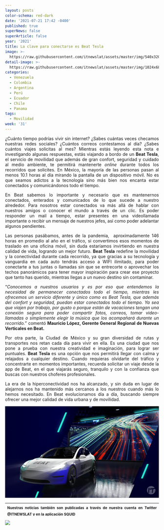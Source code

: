 ```yaml
---
layout: posts
color-schema: red-dark
date: '2021-07-21 17:42 -0400'
published: true
superNews: false
superArticle: false
year: '2021'
title: La clave para conectarse es Beat Tesla
image: >-
  https://raw.githubusercontent.com/itnewslat/assets/master/img/540x320/Testa-Beat-p.jpg
detail-image: >-
  https://raw.githubusercontent.com/itnewslat/assets/master/img/1024x680/Testa-Beat-g.jpg
categories:
  - Venezuela
  - Colombia
  - Argentina
  - Perú
  - Ecuador
  - Chile
  - Panama
tags:
  - Movilidad
week: '31'
---
```

<p style="text-align: justify;">¿Cuánto tiempo podrías vivir sin internet? ¿Sabes cuántas veces checamos nuestras redes sociales? ¿Cuántos correos contestamos al día? ¿Sabes cuántos viajes solicitas al mes? Mientras estás leyendo esta nota e investigando algunas respuestas, estás viajando a bordo de un <strong>Beat Tesla</strong>, el servicio de movilidad que además de gran confort, seguridad y cuidado al medio ambiente, te permitirá mantenerte <em>online</em> durante todos los recorridos que solicites. En México, la mayoría de las personas pasan al menos 10.1 horas al día mirando la pantalla de un dispositivo móvil. No es que seamos adictos a la tecnología sino más bien nos encanta estar conectados y comunicándonos todo el tiempo.</p>
<p style="text-align: justify;">En Beat sabemos lo importante y necesario que es mantenernos conectados, enterados y comunicados de lo que sucede a nuestro alrededor. Para nosotros estar conectados va más allá de hablar con nuestros amigos o conocer el mundo a través de un clic. Es poder responder un mail a tiempo, estar presentes en una videollamada importante o recibir un mensaje de nuestros jefes, así como poder adelantar algunos pendientes.</p>
<p style="text-align: justify;">Las personas pasábamos, antes de la pandemia,  aproximadamente 146 horas en promedio al año en el tráfico, si convertimos esos momentos de traslado en una oficina móvil, sin duda estaríamos invirtiendo en nuestra calidad de vida, logrando un mejor futuro. <strong>Beat Tesla</strong> redefine la movilidad y la conectividad durante cada recorrido, ya que gracias a su tecnología y vanguardia en cada auto tendrás acceso a WIFI ilimitado, para poder conectarte a tus juntas o llamadas sin que se entrecorte o aprovechar los techos panorámicos para tener mayor inspiración para crear ese proyecto que tanto has querido, mientras llegas a un nuevo destino sin contaminar.</p>
<p style="text-align: justify;">“<em>Conocemos a nuestros usuarios y es por eso que entendemos la necesidad de permanecer conectados todo el tiempo, mientras les ofrecemos un servicio diferente y único como es Beat Tesla, que además del confort y seguridad, puedan estar conectados todo el tiempo. Ya sea que viajen por trabajo, por gusto o porque están de vacaciones tengan una conexión segura para poder compartir fotos, correos, tomar video-llamadas o simplemente elegir la música que los acompañará durante un recorrido.</em>” comentó <strong>Mauricio López, Gerente General Regional de Nuevas Verticales en Beat. </strong></p>
<p style="text-align: justify;">Por otra parte, la Ciudad de México y su gran diversidad de rutas y transportes nos retan cada día para vivir en ella. Es una ciudad que nos pone a prueba con nuestra creatividad e imaginación, para lograr ser puntuales. <strong>Beat Tesla </strong>es una opción que nos permitirá llegar con calma y relajados a cualquier destino. Cuando requieras olvidarte del tráfico y concentrarte en momentos importantes, recuerda solicitar un viaje desde la app de Beat, en el que viajarás seguro, tranquilo y con la confianza que buscas con nuestros choferes profesionales.</p>
<p style="text-align: justify;">La era de la hiperconectividad nos ha alcanzado, y sin duda en lugar de alejarnos nos ha mantenido más cercanos a los nuestros cuando más lo hemos necesitado. En Beat evolucionamos día a día, buscando siempre ofrecer una mejor calidad de vida urbana y de movilidad.</p>

![](https://raw.githubusercontent.com/itnewslat/assets/master/img/540x320/Testa-Beat-p.jpg)

<table style="height: 42px;" width="569">
<tbody>
<tr>
<td style="text-align: justify;"><sub><strong>Nuestras noticias también son publicadas a través de nuestra cuenta en Twitter <a href="https://twitter.com/itnewslat?lang=es">@ITNEWSLAT</a> y en la aplicación <a href="https://squidapp.co/en/">SQUID</a></strong></sub></td>
</tr>
</tbody>
</table>

<img src="https://tracker.metricool.com/c3po.jpg?hash=56f88a41e39ab42c063cc51676587a04"/>
